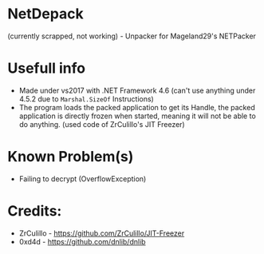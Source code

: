 # NetDepack
(currently scrapped, not working) - Unpacker for Mageland29's NETPacker

# Usefull info
- Made under vs2017 with .NET Framework 4.6 (can't use anything under 4.5.2 due to ```Marshal.SizeOf``` Instructions)
- The program loads the packed application to get its Handle, the packed application is directly frozen when started, meaning it will not be able to do anything. (used code of ZrCulillo's JIT Freezer)

# Known Problem(s)
- Failing to decrypt (OverflowException)

# Credits:
- ZrCulillo - https://github.com/ZrCulillo/JIT-Freezer
- 0xd4d - https://github.com/dnlib/dnlib
